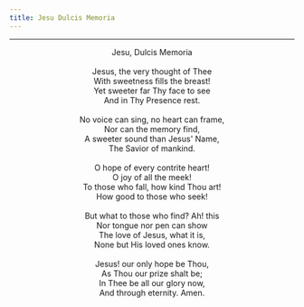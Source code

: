 ```yaml
---
title: Jesu Dulcis Memoria
---
```


---
<center>
Jesu, Dulcis Memoria<br/>
<br/>
Jesus, the very thought of Thee<br/>
With sweetness fills the breast! <br/>
Yet sweeter far Thy face to see<br/>
And in Thy Presence rest.<br/>
<br/>
No voice can sing, no heart can frame,<br/>
Nor can the memory find,<br/>
A sweeter sound than Jesus' Name,<br/>
The Savior of mankind.<br/>
<br/>
O hope of every contrite heart!<br/>
O joy of all the meek!<br/>
To those who fall, how kind Thou art!<br/>
How good to those who seek!<br/>
<br/>
But what to those who find? Ah! this<br/>
Nor tongue nor pen can show<br/>
The love of Jesus, what it is,<br/>
None but His loved ones know.<br/>
<br/>
Jesus! our only hope be Thou,<br/>
As Thou our prize shalt be; <br/>
In Thee be all our glory now,<br/>
And through eternity. Amen.
</center>